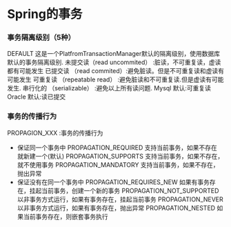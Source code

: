 # Spring的事务

### 事务隔离级别（5种）

DEFAULT 这是一个PlatfromTransactionManager默认的隔离级别，使用数据库默认的事务隔离级别.
未提交读（read uncommited） :脏读，不可重复读，虚读都有可能发生
已提交读 （read commited）:避免脏读。但是不可重复读和虚读有可能发生
可重复读 （repeatable read） :避免脏读和不可重复读.但是虚读有可能发生.
串行化的 （serializable） :避免以上所有读问题.
Mysql 默认:可重复读
Oracle 默认:读已提交

### 事务的传播行为

PROPAGION_XXX :事务的传播行为
* 保证同一个事务中
PROPAGATION_REQUIRED     支持当前事务，如果不存在 就新建一个(默认)
PROPAGATION_SUPPORTS    支持当前事务，如果不存在，就不使用事务
PROPAGATION_MANDATORY 支持当前事务，如果不存在，抛出异常
* 保证没有在同一个事务中
PROPAGATION_REQUIRES_NEW  如果有事务存在，挂起当前事务，创建一个新的事务
PROPAGATION_NOT_SUPPORTED 以非事务方式运行，如果有事务存在，挂起当前事务
PROPAGATION_NEVER       以非事务方式运行，如果有事务存在，抛出异常
PROPAGATION_NESTED    如果当前事务存在，则嵌套事务执行


